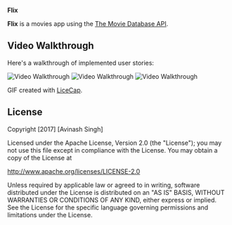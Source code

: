 
**Flix**

**Flix** is a movies app using the [The Movie Database API](http://docs.themoviedb.apiary.io/#).



## Video Walkthrough

Here's a walkthrough of implemented user stories:

<img src='https://i.imgur.com/su2TfUr.gif' title='Video Walkthrough' width='' alt='Video Walkthrough' />


<img src='https://i.imgur.com/H9MUNUL.gif' title='Video Walkthrough' width='' alt='Video Walkthrough' />


<img src='https://i.imgur.com/6cHN0xe.gif' title='Video Walkthrough' width='' alt='Video Walkthrough' />


GIF created with [LiceCap](http://www.cockos.com/licecap/).

## License

Copyright [2017] [Avinash Singh]

Licensed under the Apache License, Version 2.0 (the "License");
you may not use this file except in compliance with the License.
You may obtain a copy of the License at

http://www.apache.org/licenses/LICENSE-2.0

Unless required by applicable law or agreed to in writing, software
distributed under the License is distributed on an "AS IS" BASIS,
WITHOUT WARRANTIES OR CONDITIONS OF ANY KIND, either express or implied.
See the License for the specific language governing permissions and
limitations under the License.
